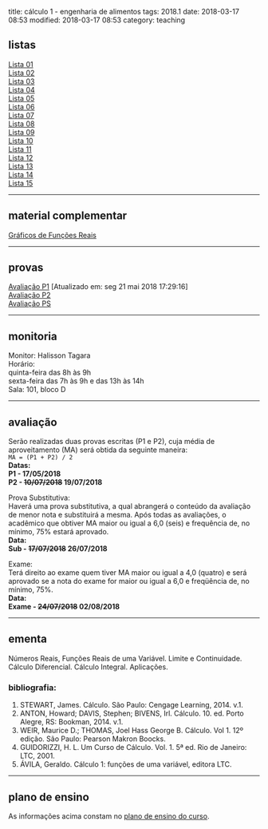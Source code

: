 title: cálculo 1 - engenharia de alimentos
tags: 2018.1
date: 2018-03-17 08:53
modified: 2018-03-17 08:53
category: teaching
## <a id="exercices"></a>listas
[Lista 01]({filename}/listas/calculo1-01.pdf)  
[Lista 02]({filename}/listas/calculo1-02.pdf)  
[Lista 03]({filename}/listas/calculo1-03.pdf)  
[Lista 04]({filename}/listas/calculo1-04.pdf)  
[Lista 05]({filename}/listas/calculo1-05.pdf)  
[Lista 06]({filename}/listas/calculo1-06.pdf)  
[Lista 07]({filename}/listas/calculo1-07.pdf)  
[Lista 08]({filename}/listas/calculo1-08.pdf)  
[Lista 09]({filename}/listas/calculo1-09.pdf)  
[Lista 10]({filename}/listas/calculo1-10.pdf)  
[Lista 11]({filename}/listas/calculo1-11.pdf)  
[Lista 12]({filename}/listas/calculo1-12.pdf)  
[Lista 13]({filename}/listas/calculo1-13.pdf)  
[Lista 14]({filename}/listas/calculo1-14.pdf)  
[Lista 15]({filename}/listas/calculo1-15.pdf)

---

## material complementar
[Gráficos de Funções Reais](https://ggbm.at/HYyH5SrC)

---

## <a id="tests"></a>provas
[Avaliação P1]({filename}/provas/2018-1-calculo1-alimentos-p1.pdf) [Atualizado em: seg 21 mai 2018 17:29:16]  
[Avaliação P2]({filename}/provas/2018-1-calculo1-alimentos-p2.pdf)  
[Avaliação PS]({filename}/provas/2018-1-calculo1-alimentos-ps.pdf)

---

## <a id="monitoria"></a>monitoria
Monitor: Halisson Tagara  
Horário:  
quinta-feira das 8h às 9h  
sexta-feira das 7h às 9h e das 13h às 14h  
Sala: 101, bloco D  

---

## <a id="exams"></a>avaliação
Serão realizadas duas provas escritas (P1 e P2), cuja média de
aproveitamento (MA) será obtida da seguinte maneira:  
`MA = (P1 + P2) / 2`  
**Datas:  
P1 - 17/05/2018  
P2 - <strike>10/07/2018</strike> 19/07/2018**  

Prova Substitutiva:  
Haverá uma prova substitutiva, a qual abrangerá o conteúdo da avaliação de
menor nota e substituirá a mesma. Após todas as avaliações, o acadêmico que
obtiver MA maior ou igual a 6,0 (seis) e frequência de, no mínimo, 75% estará
aprovado.  
**Data:  
Sub - <strike>17/07/2018</strike> 26/07/2018**  

Exame:  
Terá direito ao exame quem tiver MA maior ou igual a 4,0 (quatro) e será
aprovado se a nota do exame for maior ou igual a 6,0 e freqüência de, no
mínimo, 75%.  
**Data:  
Exame - <strike>24/07/2018</strike> 02/08/2018**

---

## <a id="silabus"></a>ementa
Números Reais, Funções Reais de uma Variável. Limite e Continuidade. Cálculo
Diferencial. Cálculo Integral. Aplicações.

### bibliografia:  
1. STEWART, James. Cálculo. São Paulo: Cengage Learning, 2014. v.1.
2. ANTON, Howard; DAVIS, Stephen; BIVENS, Irl. Cálculo. 10. ed. Porto Alegre,
   RS: Bookman, 2014. v.1.
3. WEIR, Maurice D.; THOMAS, Joel Hass George B. Cálculo. Vol 1. 12º edição.
   São Paulo: Pearson Makron Boocks.
4. GUIDORIZZI, H. L. Um Curso de Cálculo. Vol. 1. 5ª ed. Rio de Janeiro: LTC,
   2001.
5. ÁVILA, Geraldo. Cálculo 1: funções de uma variável, editora LTC.

---

## plano de ensino
As informações acima constam no [plano de ensino do
curso]({filename}/planos/2018-1-calculo1-alimentos.pdf).

